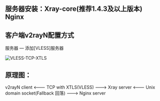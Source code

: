 ## 服务器安装：Xray-core(推荐1.4.3及以上版本) Nginx

## 客户端v2rayN配置方式
服务器 — 添加[VLESS]服务器

![VLESS-TCP-XTLS](https://user-images.githubusercontent.com/88967758/132801053-cc8b3aee-5da8-45d5-9e23-115f3b766e52.jpg)

## 原理图：
v2rayN client <--- TCP with XTLS(VLESS) ---> Xray server <--- Unix domain socket(Fallback 回落) ---> Nginx server
